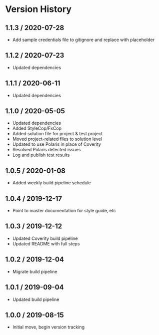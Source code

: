 # Version History

## 1.1.3 / 2020-07-28

- Add sample credentials file to gitignore and replace with placeholder

## 1.1.2 / 2020-07-23

- Updated dependencies

## 1.1.1 / 2020-06-11

- Updated dependencies

## 1.1.0 / 2020-05-05

- Updated dependencies
- Added StyleCop/FxCop
- Added solution file for project & test project
- Moved project-related files to solution level
- Updated to use Polaris in place of Coverity
- Resolved Polaris detected issues
- Log and publish test results

## 1.0.5 / 2020-01-08

- Added weekly build pipeline schedule

## 1.0.4 / 2019-12-17

- Point to master documentation for style guide, etc

## 1.0.3 / 2019-12-12

- Updated Coverity build pipeline
- Updated README with full steps

## 1.0.2 / 2019-12-04

- Migrate build pipeline

## 1.0.1 / 2019-09-04

- Updated build pipeline

## 1.0.0 / 2019-08-15

- Initial move, begin version tracking
